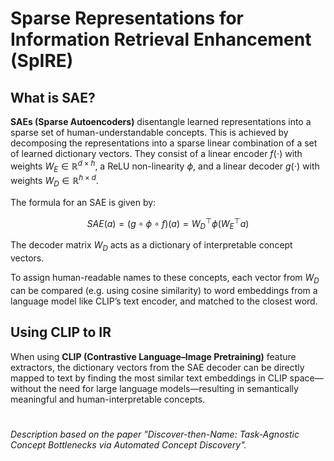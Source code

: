 # Sparse Representations for Information Retrieval Enhancement (SpIRE)
## What is SAE?

**SAEs (Sparse Autoencoders)** disentangle learned representations into a sparse set of human-understandable concepts. This is achieved by decomposing the representations into a sparse linear combination of a set of learned dictionary vectors. They consist of a linear encoder $f(\cdot)$ with weights $W_E \in \mathbb{R}^{d \times h}$, a ReLU non-linearity $\phi$, and a linear decoder $g(\cdot)$ with weights $W_D \in \mathbb{R}^{h \times d}$.

The formula for an SAE is given by:

$$
SAE(a) = (g \circ \phi \circ f)(a) = W_D^{\top}  \phi(W_E^{\top} a)
$$

The decoder matrix $W_D$ acts as a dictionary of interpretable concept vectors.

To assign human-readable names to these concepts, each vector from $W_D$ can be compared (e.g. using cosine similarity) to word embeddings from a language model like CLIP’s text encoder, and matched to the closest word.

## Using CLIP to IR 
When using **CLIP (Contrastive Language–Image Pretraining)**  feature extractors, the dictionary vectors from the SAE decoder can be directly mapped to text by finding the most similar text embeddings in CLIP space—without the need for large language models—resulting in semantically meaningful and human-interpretable concepts.
#
*Description based on the paper "Discover-then-Name: Task-Agnostic Concept Bottlenecks via Automated Concept Discovery".*
